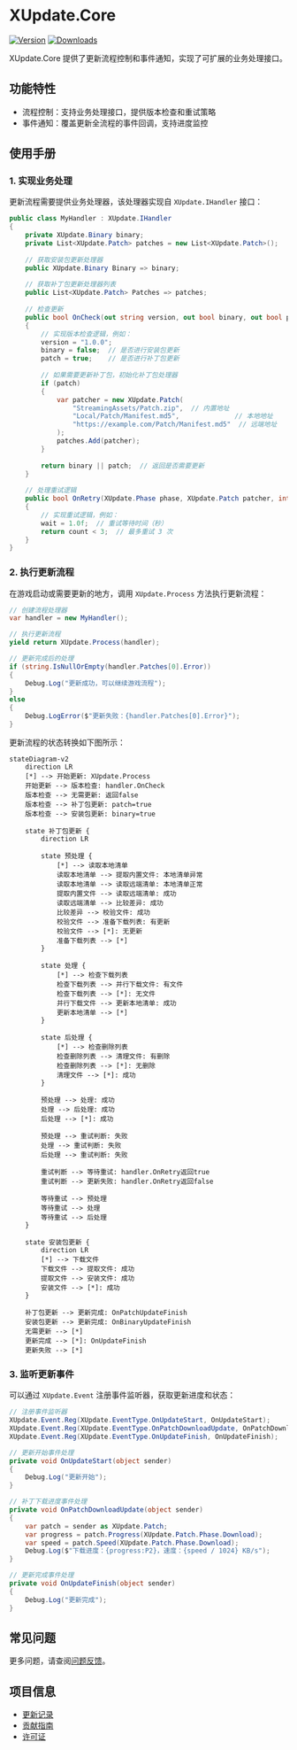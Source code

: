 # XUpdate.Core

[![Version](https://img.shields.io/npm/v/ep.u3d.upd)](https://www.npmjs.com/package/ep.u3d.upd)
[![Downloads](https://img.shields.io/npm/dm/ep.u3d.upd)](https://www.npmjs.com/package/ep.u3d.upd)

XUpdate.Core 提供了更新流程控制和事件通知，实现了可扩展的业务处理接口。

## 功能特性

- 流程控制：支持业务处理接口，提供版本检查和重试策略
- 事件通知：覆盖更新全流程的事件回调，支持进度监控

## 使用手册

### 1. 实现业务处理

更新流程需要提供业务处理器，该处理器实现自 `XUpdate.IHandler` 接口：

```csharp
public class MyHandler : XUpdate.IHandler
{
    private XUpdate.Binary binary;
    private List<XUpdate.Patch> patches = new List<XUpdate.Patch>();
    
    // 获取安装包更新处理器
    public XUpdate.Binary Binary => binary;
    
    // 获取补丁包更新处理器列表
    public List<XUpdate.Patch> Patches => patches;
    
    // 检查更新
    public bool OnCheck(out string version, out bool binary, out bool patch)
    {
        // 实现版本检查逻辑，例如：
        version = "1.0.0";
        binary = false;  // 是否进行安装包更新
        patch = true;    // 是否进行补丁包更新
        
        // 如果需要更新补丁包，初始化补丁包处理器
        if (patch)
        {
            var patcher = new XUpdate.Patch(
                "StreamingAssets/Patch.zip",  // 内置地址
                "Local/Patch/Manifest.md5",              // 本地地址
                "https://example.com/Patch/Manifest.md5"  // 远端地址
            );
            patches.Add(patcher);
        }
        
        return binary || patch;  // 返回是否需要更新
    }
    
    // 处理重试逻辑
    public bool OnRetry(XUpdate.Phase phase, XUpdate.Patch patcher, int count, out float wait)
    {
        // 实现重试逻辑，例如：
        wait = 1.0f;  // 重试等待时间（秒）
        return count < 3;  // 最多重试 3 次
    }
}
```

### 2. 执行更新流程

在游戏启动或需要更新的地方，调用 `XUpdate.Process` 方法执行更新流程：

```csharp
// 创建流程处理器
var handler = new MyHandler();

// 执行更新流程
yield return XUpdate.Process(handler);

// 更新完成后的处理
if (string.IsNullOrEmpty(handler.Patches[0].Error))
{
    Debug.Log("更新成功，可以继续游戏流程");
}
else
{
    Debug.LogError($"更新失败：{handler.Patches[0].Error}");
}
```

更新流程的状态转换如下图所示：

```mermaid
stateDiagram-v2
    direction LR
    [*] --> 开始更新: XUpdate.Process
    开始更新 --> 版本检查: handler.OnCheck
    版本检查 --> 无需更新: 返回false
    版本检查 --> 补丁包更新: patch=true
    版本检查 --> 安装包更新: binary=true
    
    state 补丁包更新 {
        direction LR

        state 预处理 {
            [*] --> 读取本地清单
            读取本地清单 --> 提取内置文件: 本地清单异常
            读取本地清单 --> 读取远端清单: 本地清单正常
            提取内置文件 --> 读取远端清单: 成功
            读取远端清单 --> 比较差异: 成功
            比较差异 --> 校验文件: 成功
            校验文件 --> 准备下载列表: 有更新
            校验文件 --> [*]: 无更新
            准备下载列表 --> [*]
        }
        
        state 处理 {
            [*] --> 检查下载列表
            检查下载列表 --> 并行下载文件: 有文件
            检查下载列表 --> [*]: 无文件
            并行下载文件 --> 更新本地清单: 成功
            更新本地清单 --> [*]
        }
        
        state 后处理 {
            [*] --> 检查删除列表
            检查删除列表 --> 清理文件: 有删除
            检查删除列表 --> [*]: 无删除
            清理文件 --> [*]: 成功
        }

        预处理 --> 处理: 成功
        处理 --> 后处理: 成功
        后处理 --> [*]: 成功

        预处理 --> 重试判断: 失败
        处理 --> 重试判断: 失败
        后处理 --> 重试判断: 失败
        
        重试判断 --> 等待重试: handler.OnRetry返回true
        重试判断 --> 更新失败: handler.OnRetry返回false
        
        等待重试 --> 预处理
        等待重试 --> 处理
        等待重试 --> 后处理
    }

    state 安装包更新 {
        direction LR
        [*] --> 下载文件
        下载文件 --> 提取文件: 成功
        提取文件 --> 安装文件: 成功
        安装文件 --> [*]: 成功
    }
    
    补丁包更新 --> 更新完成: OnPatchUpdateFinish
    安装包更新 --> 更新完成: OnBinaryUpdateFinish
    无需更新 --> [*]
    更新完成 --> [*]: OnUpdateFinish
    更新失败 --> [*]
```

### 3. 监听更新事件

可以通过 `XUpdate.Event` 注册事件监听器，获取更新进度和状态：

```csharp
// 注册事件监听器
XUpdate.Event.Reg(XUpdate.EventType.OnUpdateStart, OnUpdateStart);
XUpdate.Event.Reg(XUpdate.EventType.OnPatchDownloadUpdate, OnPatchDownloadUpdate);
XUpdate.Event.Reg(XUpdate.EventType.OnUpdateFinish, OnUpdateFinish);

// 更新开始事件处理
private void OnUpdateStart(object sender)
{
    Debug.Log("更新开始");
}

// 补丁下载进度事件处理
private void OnPatchDownloadUpdate(object sender)
{
    var patch = sender as XUpdate.Patch;
    var progress = patch.Progress(XUpdate.Patch.Phase.Download);
    var speed = patch.Speed(XUpdate.Patch.Phase.Download);
    Debug.Log($"下载进度：{progress:P2}，速度：{speed / 1024} KB/s");
}

// 更新完成事件处理
private void OnUpdateFinish(object sender)
{
    Debug.Log("更新完成");
}
```

## 常见问题

更多问题，请查阅[问题反馈](../CONTRIBUTING.md#问题反馈)。

## 项目信息

- [更新记录](../CHANGELOG.md)
- [贡献指南](../CONTRIBUTING.md)
- [许可证](../LICENSE)